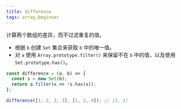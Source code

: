 ```yaml
---
title: difference
tags: array,beginner
---
```


计算两个数组的差异，而不过滤重复的值。

- 根据 `b` 创建 `Set` 集合来获取 `b` 中的唯一值。
- 对 `a` 使用 `Array.prototype.filter()` 来保留不在 `b` 中的值，以及使用 `Set.prototype.has()`。

```js
const difference = (a, b) => {
  const s = new Set(b);
  return a.filter(x => !s.has(x));
};
```

```js
difference([1, 2, 3, 3], [1, 2, 4]); // [3, 3]
```
